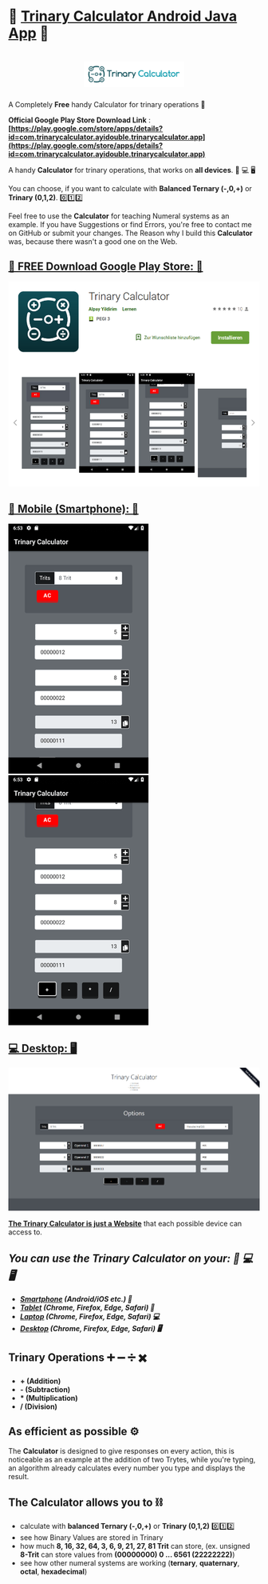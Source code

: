 # 📱 [Trinary Calculator Android Java App](https://play.google.com/store/apps/details?id=com.trinarycalculator.ayidouble.trinarycalculator.app) 📱

<h1 align=center>
<img src="Images/logo-horizontal.png" width=40%>
</h1>

A Completely **Free** handy Calculator for trinary operations 📱

**Official Google Play Store Download Link** : **[https://play.google.com/store/apps/details?id=com.trinarycalculator.ayidouble.trinarycalculator.app](https://play.google.com/store/apps/details?id=com.trinarycalculator.ayidouble.trinarycalculator.app)**

A handy **Calculator** for trinary operations, that works on **all devices**. 📱 💻 🖥

You can choose, if you want to calculate with **Balanced Ternary (-,0,+)** or **Trinary (0,1,2)**. 0️⃣1️⃣2️⃣ 

Feel free to use the **Calculator** for teaching Numeral systems as an example.
If you have Suggestions or find Errors, you're free to contact me on GitHub or submit your changes.
The Reason why I build this **Calculator** was, because there wasn't a good one on the Web.

## [📱 FREE Download Google Play Store: 📱](https://play.google.com/store/apps/details?id=com.trinarycalculator.ayidouble.trinarycalculator.app)
![Free Google Play Store Trinary Calculator Addition Subtraction Multiplication Division NOT AND OR XOR Mobile (Smartphone)](Images/Trinary-Calculator-Google-Play.png)

## [📱 Mobile (Smartphone): 📱](https://ayidouble.github.io/Trinary-Calculator-JavaScript)
![Trinary Calculator Addition Subtraction Multiplication Division NOT AND OR XOR Mobile (Smartphone)](Images/Trinary-Calculator-Android_1.png)
![Trinary Calculator Addition Subtraction Multiplication Division NOT AND OR XOR Mobile (Smartphone)](Images/Trinary-Calculator-Android_2.png)

## [💻 Desktop: 🖥](https://ayidouble.github.io/Trinary-Calculator-JavaScript)
![Trinary Calculator Addition Subtraction Multiplication Division NOT AND OR XOR](Images/Trinary-Calculator-v1-Image.png)

**[The Trinary Calculator is just a Website](https://ayidouble.github.io/Trinary-Calculator-JavaScript)** that each possible device can access to.</br>
## ***You can use the Trinary Calculator on your: 📱 💻 🖥***
- ***[Smartphone](https://ayidouble.github.io/Trinary-Calculator-JavaScript) (Android/iOS etc.) 📱***
- ***[Tablet](https://ayidouble.github.io/Trinary-Calculator-JavaScript) (Chrome, Firefox, Edge, Safari) 📱***
- ***[Laptop](https://ayidouble.github.io/Trinary-Calculator-JavaScript) (Chrome, Firefox, Edge, Safari) 💻***
- ***[Desktop](https://ayidouble.github.io/Trinary-Calculator-JavaScript) (Chrome, Firefox, Edge, Safari) 🖥***

## Trinary Operations ➕ ➖ ➗ ✖️

- **\+ (Addition)**
- **\- (Subtraction)**
- **\* (Multiplication)**
- **\/ (Division)**

## As efficient as possible ⚙️

The **Calculator** is designed to give responses on every action,
this is noticeable as an example at the addition of two Trytes,
while you're typing, an algorithm already calculates every number you type and displays the result.

## The Calculator allows you to ⛓

- calculate with **balanced Ternary (-,0,+)** or **Trinary (0,1,2)** 0️⃣1️⃣2️⃣ 
- see how Binary Values are stored in Trinary
- how much **8, 16, 32, 64, 3, 6, 9, 21, 27, 81 Trit** can store, (ex. unsigned **8-Trit** can store values from **(00000000) 0 ... 6561 (22222222)**)
- see how other numeral systems are working (**ternary**, **quaternary**, **octal**, **hexadecimal**)
